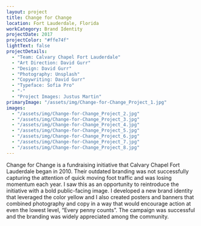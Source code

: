 ```yaml
---
layout: project
title: Change for Change
location: Fort Lauderdale, Florida
workCategory: Brand Identity
projectDate: 2017
projectColor: "#ffe74f"
lightText: false
projectDetails:
  - "Team: Calvary Chapel Fort Lauderdale"
  - "Art Direction: David Gurr"
  - "Design: David Gurr"
  - "Photography: Unsplash"
  - "Copywriting: David Gurr"
  - "Typeface: Sofia Pro"
  - "-"
  - "Project Images: Justus Martin"
primaryImage: "/assets/img/Change-for-Change_Project_1.jpg"
images:
  - "/assets/img/Change-for-Change_Project_2.jpg"
  - "/assets/img/Change-for-Change_Project_3.jpg"
  - "/assets/img/Change-for-Change_Project_4.jpg"
  - "/assets/img/Change-for-Change_Project_5.jpg"
  - "/assets/img/Change-for-Change_Project_6.jpg"
  - "/assets/img/Change-for-Change_Project_7.jpg"
  - "/assets/img/Change-for-Change_Project_8.jpg"
---
```

Change for Change is a fundraising initiative that Calvary Chapel Fort Lauderdale began in 2010. Their outdated branding was not successfully capturing the attention of quick moving foot traffic and was losing momentum each year. I saw this as an opportunity to reintroduce the initiative with a bold public-facing image. I developed a new brand identity that leveraged the color yellow and I also created posters and banners that combined photography and copy in a way that would encourage action at even the lowest level, “Every penny counts”. The campaign was successful and the branding was widely appreciated among the community.
